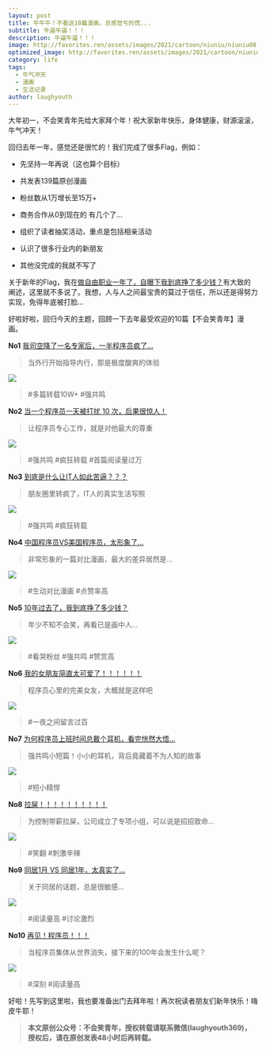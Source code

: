 ```yaml
---
layout: post
title: 牛牛牛！不看这10篇漫画，总感觉亏的慌...
subtitle: 牛逼牛逼！！！
description: 牛逼牛逼！！！
image: http://favorites.ren/assets/images/2021/cartoon/niuniu/niuniu00.jpg
optimized_image: http://favorites.ren/assets/images/2021/cartoon/niuniu/niuniu00.jpg
category: life
tags:
  - 牛气冲天
  - 漫画
  - 生活记录
author: laughyouth
---
```


大年初一，不会笑青年先给大家拜个年！祝大家新年快乐，身体健康，财源滚滚，牛气冲天！

回归去年一年，感觉还是很忙的！我们完成了很多Flag，例如：

- 先坚持一年再说（这也算个目标）

- 共发表139篇原创漫画

- 粉丝数从1万增长至15万+

- 商务合作从0到现在的 有几个了...

- 组织了读者抽奖活动，重点是包括相亲活动

- 认识了很多行业内的新朋友

- 其他没完成的我就不写了

关于新年的Flag，我在[做自由职业一年了，自曝下我到底挣了多少钱？](https://mp.weixin.qq.com/s/WbuUQ2Ts-_pKXSLdFcSe3Q)有大致的阐述，这里就不多说了。我想，人与人之间最宝贵的莫过于信任，所以还是得努力实现，免得年底被打脸...

好啦好啦，回归今天的主题，回顾一下去年最受欢迎的10篇【不会笑青年】漫画。

**No1** [我司空降了一名专家后，一半程序员疯了...](https://mp.weixin.qq.com/s/3RxrbOJ_Ww15RvBxHAHkjw)

>当外行开始指导内行，那是极度酸爽的体验

![](http://favorites.ren/assets/images/2021/cartoon/niuniu/niuniu01.jpg)

>#多篇转载10W+ #强共鸣


**No2** [当一个程序员一天被打扰 10 次，后果很惊人！](https://mp.weixin.qq.com/s/SX04DjLkXYUgjdRLxCIHGw)

>让程序员专心工作，就是对他最大的尊重

![](http://favorites.ren/assets/images/2021/cartoon/niuniu/niuniu02.jpg)

>#强共鸣 #疯狂转载 #首篇阅读量过万


**No3** [到底是什么让IT人如此苦逼？？？](https://mp.weixin.qq.com/s/qtu6AlVe2ttsFyeYt-fYzw)

>朋友圈里转疯了，IT人的真实生活写照 

![](http://favorites.ren/assets/images/2021/cartoon/niuniu/niuniu03.jpg)

>#强共鸣 #疯狂转载


**No4** [中国程序员VS美国程序员，太形象了...](https://mp.weixin.qq.com/s/tglPT8ipyUuvg6JJmm-F6A)

>非常形象的一篇对比漫画，最大的差异居然是...

![](http://favorites.ren/assets/images/2021/cartoon/niuniu/niuniu04.jpg)

>#生动对比漫画 #点赞率高


**No5** [10年过去了，我到底挣了多少钱？](https://mp.weixin.qq.com/s/LqMNvoTukkr-R980RE_BNg)

>年少不知不会笑，再看已是画中人...

![](http://favorites.ren/assets/images/2021/cartoon/niuniu/niuniu05.jpg)

>#看哭粉丝 #强共鸣 #赞赏高


**No6** [我的女朋友简直太可爱了！！！！！！](https://mp.weixin.qq.com/s/bi0kpkQgfj_QSGXsPMHV4g)

>程序员心里的完美女友，大概就是这样吧 


![](http://favorites.ren/assets/images/2021/cartoon/niuniu/niuniu06.jpg)

>#一夜之间留言过百


**No7** [为何程序员上班时间总戴个耳机，看完恍然大悟...](https://mp.weixin.qq.com/s/AROB1wRUU4OA8GN6SC4Vpw)

>强共鸣小短篇！小小的耳机，背后竟藏着不为人知的故事


![](http://favorites.ren/assets/images/2021/cartoon/niuniu/niuniu07.jpg)

>#短小精悍


**No8** [拉屎！！！！！！！！！！](https://mp.weixin.qq.com/s/Yzm4xpGTG2z_yWTtkh9UeA)

>为控制带薪拉屎，公司成立了专项小组，可以说是招招致命...

![](http://favorites.ren/assets/images/2021/cartoon/niuniu/niuniu08.jpg)

>#笑翻 #刺激辛辣


**No9**  [同居1月 VS 同居1年，太真实了...](https://mp.weixin.qq.com/s/f237RBp3wNFNIibLsz70Dg)

>关于同居的话题，总是很敏感...

![](http://favorites.ren/assets/images/2021/cartoon/niuniu/niuniu09.jpg)

>#阅读量高 #讨论激烈


**No10** [再见！程序员！！！](https://mp.weixin.qq.com/s/TIRbBYXeL9FnCTkRqk155g)

>当程序员集体从世界消失，接下来的100年会发生什么呢？

![](http://favorites.ren/assets/images/2021/cartoon/niuniu/niuniu10.jpg)

>#深刻  #阅读量高 

好啦！先写到这里啦，我也要准备出门去拜年啦！再次祝读者朋友们新年快乐！嗨皮牛耶！

>**本文原创公众号：不会笑青年，授权转载请联系微信(laughyouth369)，授权后，请在原创发表48小时后再转载。**


